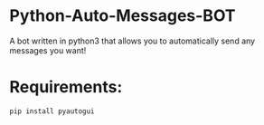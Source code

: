 # Python-Auto-Messages-BOT
A bot written in python3 that allows you to automatically send any messages you want!

# Requirements:
```
pip install pyautogui
```

